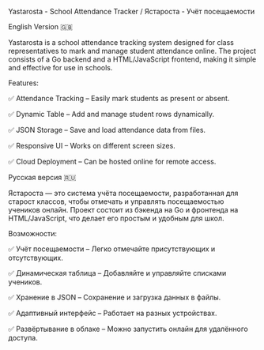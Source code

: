 Yastarosta - School Attendance Tracker / Ястароста - Учёт посещаемости

English Version 🇬🇧

Yastarosta is a school attendance tracking system designed for class representatives to mark and manage student attendance online. The project consists of a Go backend and a HTML/JavaScript frontend, making it simple and effective for use in schools.

Features:

✅ Attendance Tracking – Easily mark students as present or absent.

✅ Dynamic Table – Add and manage student rows dynamically.

✅ JSON Storage – Save and load attendance data from files.

✅ Responsive UI – Works on different screen sizes.

✅ Cloud Deployment – Can be hosted online for remote access.

Русская версия 🇷🇺

Ястароста — это система учёта посещаемости, разработанная для старост классов, чтобы отмечать и управлять посещаемостью учеников онлайн. Проект состоит из бэкенда на Go и фронтенда на HTML/JavaScript, что делает его простым и удобным для школ.

Возможности:

✅ Учёт посещаемости – Легко отмечайте присутствующих и отсутствующих.

✅ Динамическая таблица – Добавляйте и управляйте списками учеников.

✅ Хранение в JSON – Сохранение и загрузка данных в файлы.

✅ Адаптивный интерфейс – Работает на разных устройствах.

✅ Развёртывание в облаке – Можно запустить онлайн для удалённого доступа.

